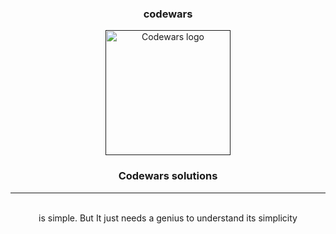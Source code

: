 <h3 align="center"> codewars</h3>

<p align="center">
  <a href="" rel="noopener">
 <img width=200px height=200px src="https://blog.codewars.com/logo.png?h=cbc5fc2fb90154f31e3eb4ed3d3d572d497fa0522469e8f186562c4365b43db2" alt="Codewars logo"></a>
</p>

<h3 align="center">Codewars solutions</h3>

---



<p align="center"> 
    <br> 
  is simple. But It just needs a genius to understand its simplicity
</p>

